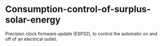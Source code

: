 # Consumption-control-of-surplus-solar-energy
Precision clock firmware update (ESP32), to control the automatic on and off of an electrical outlet.
